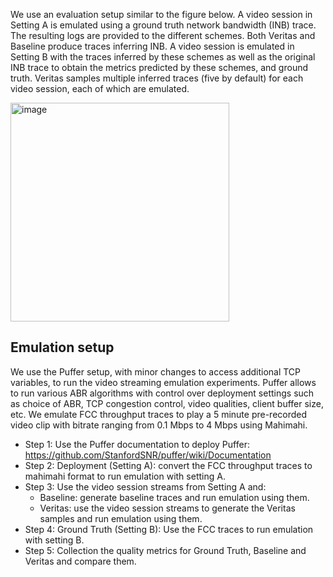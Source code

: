 We use an evaluation setup similar to the figure below. A video session in Setting A is emulated using a ground truth network bandwidth (INB) trace. The resulting logs are provided to the different schemes. Both Veritas and Baseline produce traces
inferring INB. A video session is emulated in Setting B with the traces inferred by these schemes as well as the original INB trace
to obtain the metrics predicted by these schemes, and ground truth. Veritas samples multiple inferred traces (five by default) for each video session, each of which are emulated.

<img width="350" alt="image" src="https://github.com/Purdue-ISL/Veritas/assets/19619070/65781240-dc13-40e9-a39e-5b56ead0aeb4">

## Emulation setup
We use the Puffer setup, with minor changes to access additional TCP variables, to run the video streaming emulation experiments. 
Puffer allows to run various ABR algorithms with control over deployment settings such as choice of ABR, TCP congestion control, 
video qualities, client buffer size, etc. We emulate FCC throughput traces to play a 5 minute pre-recorded video clip with bitrate 
ranging from 0.1 Mbps to 4 Mbps using Mahimahi.

- Step 1: Use the Puffer documentation to deploy Puffer: https://github.com/StanfordSNR/puffer/wiki/Documentation
- Step 2: Deployment (Setting A): convert the FCC throughput traces to mahimahi format to run emulation with setting A.
- Step 3: Use the video session streams from Setting A and:
  - Baseline: generate baseline traces and run emulation using them.
  - Veritas: use the video session streams to generate the Veritas samples and run emulation using them.
- Step 4: Ground Truth (Setting B): Use the FCC traces to run emulation with setting B.
- Step 5: Collection the quality metrics for Ground Truth, Baseline and Veritas and compare them.


